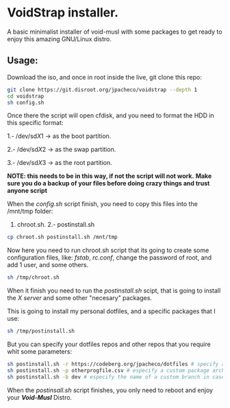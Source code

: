 # VoidStrap installer.
A basic minimalist installer of void-musl with some packages to get ready to enjoy
this amazing GNU/Linux distro.

## Usage:

Download the iso, and once in root inside the live, git clone this repo:
``` sh
git clone https://git.disroot.org/jpacheco/voidstrap --depth 1
cd voidstrap
sh config.sh
```

Once there the script will open cfdisk, and you need to format the HDD in this 
specific format:

1.- /dev/sd*X*1 -> as the boot partition.

2.- /dev/sd*X*2 -> as the swap partition.

3.- /dev/sd*X*3 -> as the root partition.

**NOTE: this needs to be in this way, if not the script will not work.**
**Make sure you do a backup of your files before doing crazy things and trust anyone script**

When the *config.sh* script finish, you need to copy this files into the /mnt/tmp folder:
1. chroot.sh.
2.- postinstall.sh

``` sh
cp chroot.sh postinstall.sh /mnt/tmp
```
Now here you need to run chroot.sh script that its going to create some configuration 
files, like: *fstab*, *rc.conf*, change the password of root, and add 1 user, and
some others.

``` sh
sh /tmp/chroot.sh
```

When it finish you need to run the *postinstall.sh* scipt, that is going to install
the *X server* and some other "necesary" packages.

This is going to install my personal dotfiles, and a specific packages that I use:
``` sh
sh /tmp/postinstall.sh
```

But you can specify your dotfiles repos and other repos that you require whit some parameters:

``` sh
sh postinstall.sh -r https://codeberg.org/jpacheco/dotfiles # specify a repo url.
sh postinstall.sh -p otherprogfile.csv # especify a custom package archive to install.
sh postinstall.sh -b dev # especify the name of a custom branch in case of needed.
```


When the *postinsall.sh* script finishes, you only need to reboot and enjoy your
***Void-Musl*** Distro.
